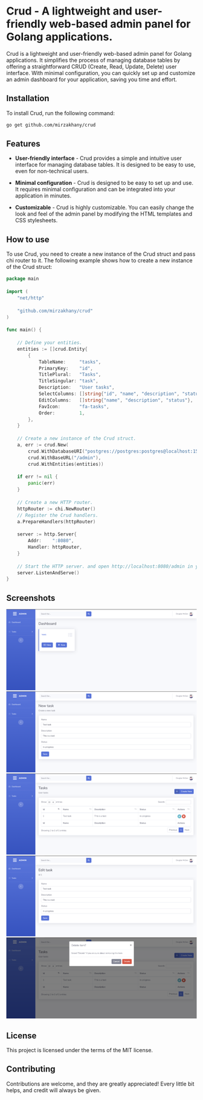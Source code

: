 Crud - A lightweight and user-friendly web-based admin panel for Golang applications.
========

Crud is a lightweight and user-friendly web-based admin panel for Golang applications. It simplifies the process of managing database tables by offering a straightforward CRUD (Create, Read, Update, Delete) user interface. With minimal configuration, you can quickly set up and customize an admin dashboard for your application, saving you time and effort.

Installation
------------
To install Crud, run the following command:

```bash
go get github.com/mirzakhany/crud
```

Features
--------

-   **User-friendly interface** - Crud provides a simple and intuitive user interface for managing database tables. It is designed to be easy to use, even for non-technical users.

-   **Minimal configuration** - Crud is designed to be easy to set up and use. It requires minimal configuration and can be integrated into your application in minutes.

-   **Customizable** - Crud is highly customizable. You can easily change the look and feel of the admin panel by modifying the HTML templates and CSS stylesheets.

How to use
----------
To use Crud, you need to create a new instance of the Crud struct and pass chi router to it. The following example shows how to create a new instance of the Crud struct:

```go
package main

import (
    "net/http"

    "github.com/mirzakhany/crud"
)

func main() {
   
    // Define your entities.
	entities := []crud.Entity{
		{
			TableName:     "tasks",
			PrimaryKey:    "id",
			TitlePlural:   "Tasks",
			TitleSingular: "task",
			Description:   "User tasks",
			SelectColumns: []string{"id", "name", "description", "status"},
			EditColumns:   []string{"name", "description", "status"},
			FavIcon:       "fa-tasks",
			Order:         1,
		},
	}

    // Create a new instance of the Crud struct.
   	a, err := crud.New(
		crud.WithDatabaseURI("postgres://postgres:postgres@localhost:15432/postgres?sslmode=disable"),
		crud.WithBaseURL("/admin"),
		crud.WithEntities(entities))

	if err != nil {
		panic(err)
	}

    // Create a new HTTP router.
    httpRouter := chi.NewRouter()
    // Register the Crud handlers.
	a.PrepareHandlers(httpRouter)

	server := http.Server{
		Addr:    ":8080",
		Handler: httpRouter,
	}

    // Start the HTTP server. and open http://localhost:8080/admin in your browser.
	server.ListenAndServe()
}
```

Screenshots
-----------

![Dashboard](https://raw.githubusercontent.com/mirzakhany/crud/main/screenshots/dashboard.png)
![Create](https://raw.githubusercontent.com/mirzakhany/crud/main/screenshots/create.png)
![Retrive](https://raw.githubusercontent.com/mirzakhany/crud/main/screenshots/retrive.png)
![Update](https://raw.githubusercontent.com/mirzakhany/crud/main/screenshots/update.png)
![Delete](https://raw.githubusercontent.com/mirzakhany/crud/main/screenshots/delete.png)


License
-------
This project is licensed under the terms of the MIT license.

Contributing
------------
Contributions are welcome, and they are greatly appreciated! Every little bit helps, and credit will always be given.
